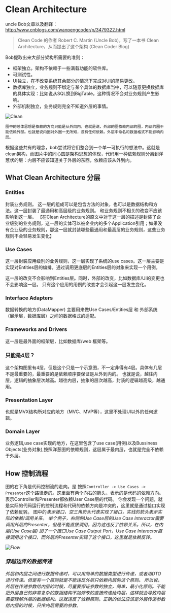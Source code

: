 # Clean Architecture

uncle Bob文章以及翻译：http://www.cnblogs.com/wanpengcoder/p/3479322.html

> Clean Code 的作者 Robert C. Martin (Uncle Bob)，写了一本书 Clean Architecture，从而提出了这个架构 (Clean Coder Blog)

Bob提取出来大部分架构所需要的准则：

- 框架独立。架构不依赖于一些满载功能的软件库。
- 可测试性。
- UI独立，在不改变系统其余部分的情况下完成对UI的简易更改。
- 数据库独立，业务规则不绑定与某个具体的数据库当中，可以随意更换数据库的具体实现：比如说从SQL换到BigTable，这种情况不会对业务规则产生影响。
- 外部机制独立，业务规则完全不知道外层的事情。

![Clean](https://pic1.zhimg.com/80/v2-28f5a77fe859101974d013bbd6cf61f8_720w.webp)

`图中的总体思想是依赖的方向只能是从外向内。也就是说，外部的圈依赖内部的圈，内部的圈不能依赖外部。也就是说内圈对外圈一无所知，没有任何依赖。外层中命名和数据格式不能影响内层。`

根据这些共有的理念，bob尝试将它们整合到一个单一可执行的想法中。这就是clean架构，而图片中的同心圆是架构思想的体现，代码用一种依赖规则分离到洋葱状的层：内层不应该知道关于外层的东西，依赖应该从外到内。

## What Clean Architecture 分层

### Entities

封装业务规则。 这一层的组成可以是包含方法的对象，也可以是数据结构和方法。这一层封装了最通用和高层级的业务规则。 和业务规则不相关的改变不应该影响到这一层。 【在Clean Architecture的原文中对于这一层的描述是封装了企业级别的业务规则，这一层的实体可以被企业内的多个Application引用；如果没有企业级的业务规则，那这一层就封装哪些最通用和最高层的业务规则，这些业务规则不会轻易发生变化】

### Use Cases

这一层封装应用级别的业务规则，这一层实现了系统的use cases。这一层主要是实现对Entities层的编排，通过调用更底层的Entities层的对象来实现一个用例。

这一层的改变不会影响到Entities层。同时，外部的改变，比如数据库/UI的变更也不会影响这一层。 只有这个应用的用例的改变才会引起这一层发生变化。

### Interface Adapters

数据转换的地方(DataMapper) 主要用来做Use Cases/Entities层 和 外部系统（展示层，数据库层）之间的数据格式的适配。

### Frameworks and Drivers

这一层是最外面的框架层，比如数据库/web 框架等。

### 只能是4层？

这个架构图里有4层，但是这个只是一个示意图，不一定非得有4层。具体有几层不是最重要的，最重要的是依赖顺序要保证是从外到内的。 也就是说，越往内层，逻辑的抽象层次越高。越往内层，抽象的层次越高，封装的逻辑越高级，越通用。

### Presentation Layer

也就是MVX结构所对应的地方（MVC、MVP等），这里不处理UI以外的任何逻辑。

### Domain Layer

业务逻辑,use case实现的地方，在这里包含了use case(用例)以及Bussiness Objects(业务对象),按照洋葱图的依赖规则，这层属于最内层，也就是完全不依赖于外层。

## How 控制流程

图的右下角是代码控制流的走向。是 按照`Controller -> Use Cases -> Presenter`这个路径走的。这里面有两个向右的箭头，表示的是代码的依赖方向。表示Controller和Presenter都依赖User Case层的代码。 你会发现一个问题，就是实际的代码运行的控制流程和代码的依赖方向是冲突的，这里就是通过接口实现了依赖反转。 图中的<I>表示接口，空三角箭头代表实现了接口，实线的箭头表示实际的依赖/调用关系。 举个例子，右侧的Use Case层的Use Case Interactor需要调用外层的Presenter，但是不能直接调用，因为这违反了依赖关系。所以，在内层(Use Case层) 加了一个接口Use Case Output Port，Use Case Interactor直接调用这个接口，而外层的Presenter实现了这个接口，这里就是依赖反转。

![Flow](https://pic2.zhimg.com/80/v2-207d045077f56c6e4c6f6ee3dba9c59d_720w.webp)

### 穿越边界的数据传递

外层和内层之间进行数据传递时，可以用简单的数据类型进行传递，或者用DTO进行传递。但是有一个原则就是不能违反外层只依赖内层的这个原则。 所以说，外层在传递参数给内层的时候，尽量要保证参数的独立，简单，最小化原则。不能把外层自己的非常复杂的数据结构不加修改的直接传递给内层，这样就会导致内层需要理解外层的数据结构。这就违反了依赖原则。正确的做法应该是外层传递参数给内层的时候，只传内层需要的参数。

